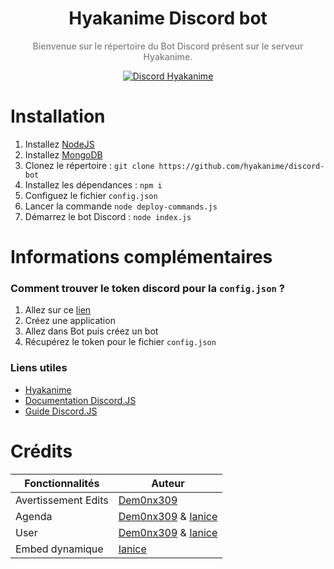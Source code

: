 <h1 align="center">
Hyakanime Discord bot 
</h1>

<p align="center" style='font-weight: 500; color: grey'>
Bienvenue sur le répertoire du Bot Discord présent sur le serveur Hyakanime.
</p>

<p align="center">
  <a href="https://discord.gg/Y38Q4pzFMf">
    <img src="https://discordapp.com/api/guilds/805391427680862248/widget.png" alt="Discord Hyakanime">
  </a>
</p>
  


# Installation 
1. Installez [NodeJS](https://nodejs.org/en/)
2. Installez [MongoDB](https://www.mongodb.com/fr-fr/products/self-managed/community-edition)
3. Clonez le répertoire : `git clone https://github.com/hyakanime/discord-bot`
4. Installez les dépendances : `npm i`
5. Configuez le fichier `config.json`
6. Lancer la commande `node deploy-commands.js`
7. Démarrez le bot Discord : `node index.js`

# Informations complémentaires 

### Comment trouver le token discord pour la `config.json` ?
1. Allez sur ce [lien](https://discord.com/developers/applications)
2. Créez une application
3. Allez dans Bot puis créez un bot
4. Récupérez le token pour le fichier `config.json`

### Liens utiles
- [Hyakanime](https://hyakanime.fr)
- [Documentation Discord.JS](https://discord.js.org/#/docs)
- [Guide Discord.JS](https://discordjs.guide/#before-you-begin)


# Crédits 

| Fonctionnalités     | Auteur                                   |
| ----------------    | ---------------------------------------- |
| Avertissement Edits | [Dem0nx309](https://github.com/dem0nx309)|                                       
| Agenda              | [Dem0nx309](https://github.com/dem0nx309) & [Ianice](https://github.com/ianice-lng)|
| User                | [Dem0nx309](https://github.com/dem0nx309) & [Ianice](https://github.com/ianice-lng)|
| Embed dynamique     | [Ianice](https://github.com/ianice-lng)|
